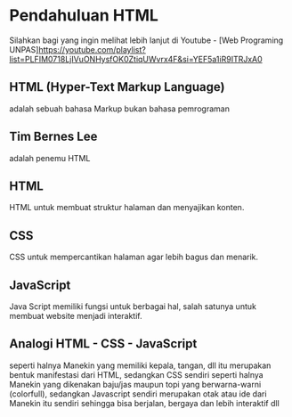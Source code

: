 # Pendahuluan HTML
Silahkan bagi yang ingin melihat lebih lanjut di 
Youtube - [Web Programing UNPAS]https://youtube.com/playlist?list=PLFIM0718LjIVuONHysfOK0ZtiqUWvrx4F&si=YEF5a1iR9ITRJxA0

## HTML (Hyper-Text Markup Language)
adalah sebuah bahasa Markup bukan bahasa pemrograman

## Tim Bernes Lee
adalah penemu HTML 

## HTML
HTML untuk membuat struktur halaman dan menyajikan konten.

## CSS 
CSS untuk mempercantikan halaman agar lebih bagus dan menarik.

## JavaScript
Java Script memiliki fungsi untuk berbagai hal, salah satunya untuk membuat website menjadi interaktif.

## Analogi HTML - CSS - JavaScript
seperti halnya Manekin yang memiliki kepala, tangan, dll itu merupakan bentuk manifestasi dari HTML, 
sedangkan CSS sendiri seperti halnya Manekin yang dikenakan baju/jas maupun topi yang berwarna-warni (colorfull), 
sedangkan Javascript sendiri merupakan otak atau ide dari Manekin itu sendiri sehingga bisa berjalan, bergaya dan lebih interaktif dll


